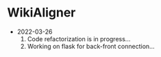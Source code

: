 # WikiAligner

- 2022-03-26
  1. Code refactorization is in progress...
  2. Working on flask for back-front connection...
